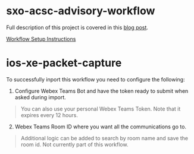 # sxo-acsc-advisory-workflow

Full description of this project is covered in this [blog post](https://blogs.cisco.com/security/unleashing-securex).

[Workflow Setup Instructions](acsc_workflow.md)


# ios-xe-packet-capture

To successfully inport this workflow you need to configure the following:
1. Configure Webex Teams Bot and have the token ready to submit when asked during import.
> You can also use your personal Webex Teams Token. Note that it expires every 12 hours.

2. Webex Teams Room ID where you want all the communications go to. 
> Additional logic can be added to search by room name and save the room id. Not currently part of this workflow.
